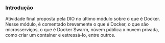 ### Introdução 
Atividade final proposta pela DIO no último módulo sobre o que é Docker. Nesse módulo, é comentado brevemente o que é Docker, o que são microsserviços, o que é Docker Swarm, núvem pública x nuvem privada, como criar um container e estressá-lo, entre outros. 


